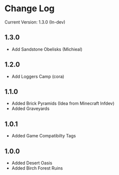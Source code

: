 Change Log
==========

Current Version: 1.3.0 (In-dev)

1.3.0
-----
* Add Sandstone Obelisks (Michieal)

1.2.0
-----
* Add Loggers Camp (cora)

1.1.0
-----
* Added Brick Pyramids (Idea from Minecraft Infdev)
* Added Graveyards

1.0.1
------
* Added Game Compatibilty Tags

1.0.0
-----
* Added Desert Oasis
* Added Birch Forest Ruins
